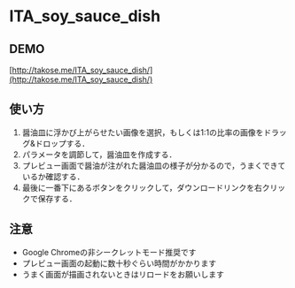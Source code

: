 # ITA_soy_sauce_dish

## DEMO
[http://takose.me/ITA_soy_sauce_dish/](http://takose.me/ITA_soy_sauce_dish/)

## 使い方

1. 醤油皿に浮かび上がらせたい画像を選択，もしくは1:1の比率の画像をドラッグ&ドロップする．
2. パラメータを調節して，醤油皿を作成する．
3. プレビュー画面で醤油が注がれた醤油皿の様子が分かるので，うまくできているか確認する．
4. 最後に一番下にあるボタンをクリックして，ダウンロードリンクを右クリックで保存する．

## 注意

* Google Chromeの非シークレットモード推奨です
* プレビュー画面の起動に数十秒ぐらい時間がかかります
* うまく画面が描画されないときはリロードをお願いします
